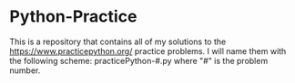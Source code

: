 # Python-Practice

This is a repository that contains all of my solutions to the https://www.practicepython.org/ practice problems. 
I will name them with the following scheme: practicePython-#.py where "#" is the problem number. 
